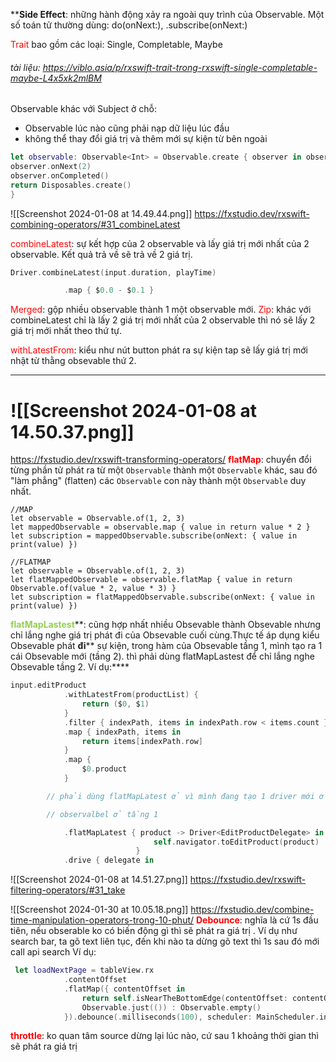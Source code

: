 ****Side Effect**: những hành động xảy ra ngoài quy trình của Observable.
Một số toán tử thường dùng: do(onNext:), .subscribe(onNext:)

<span style="color:#ff0000">Trait</span>
bao gồm các loại: Single, Completable, Maybe
###### tài liệu: https://viblo.asia/p/rxswift-trait-trong-rxswift-single-completable-maybe-L4x5xk2mlBM



Observable khác với Subject ở chỗ:
- Observable lúc nào cũng phải nạp dữ liệu lúc đầu
- không thể thay đổi giá trị và thêm mới sự kiện từ bên ngoài

```swift
let observable: Observable<Int> = Observable.create { observer in observer.onNext(1) 
observer.onNext(2) 
observer.onCompleted() 
return Disposables.create() 
}
```


![[Screenshot 2024-01-08 at 14.49.44.png]]
https://fxstudio.dev/rxswift-combining-operators/#31_combineLatest

<span style="color:#ff0000">combineLatest</span>: sự kết hợp của 2 observable và lấy giá trị mới nhất của 2 observable. Kết quả trả về sẽ trả về 2 giá trị.
```Swift
Driver.combineLatest(input.duration, playTime)

            .map { $0.0 - $0.1 }
```

<span style="color:#ff0000">Merged</span>: gộp nhiều observable thành 1 một observable mới.
<span style="color:#ff0000">Zip</span>: khác với combineLatest chỉ là lấy 2 giá trị mới nhất của 2 observable thì nó sẽ lấy 2 giá trị mới nhất theo thứ tự.

<span style="color:#ff0000">withLatestFrom</span>: kiểu như nút button phát ra sự kiện tap sẽ lấy giá trị mới nhật từ thằng obsevable thứ 2.

****
# **![[Screenshot 2024-01-08 at 14.50.37.png]]**
https://fxstudio.dev/rxswift-transforming-operators/
**<span style="font-weight:bold; color:#ff0000">flatMap</span>**: chuyển đổi từng phần tử phát ra từ một `Observable` thành một `Observable` khác, sau đó "làm phẳng" (flatten) các `Observable` con này thành một `Observable` duy nhất.

```
//MAP
let observable = Observable.of(1, 2, 3) 
let mappedObservable = observable.map { value in return value * 2 } 
let subscription = mappedObservable.subscribe(onNext: { value in print(value) })

//FLATMAP
let observable = Observable.of(1, 2, 3) 
let flatMappedObservable = observable.flatMap { value in return Observable.of(value * 2, value * 3) } 
let subscription = flatMappedObservable.subscribe(onNext: { value in print(value) })

```

<span style="font-weight:bold; color:#92d050">flatMapLastest</span>**: cũng hợp nhất nhiều Obsevable thành Obsevable nhưng chỉ lắng nghe giá trị phát đi của Obsevable cuối cùng.Thực tế áp dụng kiểu Obsevable phát **đi**** sự kiện, trong hàm của Obsevable tầng 1, mình tạo ra 1 cái Obsevable mới (tầng 2). thì phải dùng flatMapLastest để chỉ lắng nghe Obsevable tầng 2.
Ví dụ:****
```swift
input.editProduct
            .withLatestFrom(productList) {
                return ($0, $1)
            }
            .filter { indexPath, items in indexPath.row < items.count }
            .map { indexPath, items in
                return items[indexPath.row]
            }
            .map {
                $0.product
            }

        // phải dùng flatMapLatest ở vì mình đang tạo 1 driver mới ở tầng thứ 2, chứ ko lắng nghe

        // observalbel ở tầng 1

            .flatMapLatest { product -> Driver<EditProductDelegate> in
                                self.navigator.toEditProduct(product)
                            }
            .drive { delegate in
```



![[Screenshot 2024-01-08 at 14.51.27.png]]
https://fxstudio.dev/rxswift-filtering-operators/#31_take

![[Screenshot 2024-01-30 at 10.05.18.png]]
https://fxstudio.dev/combine-time-manipulation-operators-trong-10-phut/
**<span style="color:#ff0000">Debounce</span>**: nghĩa là cứ 1s đầu tiên, nếu obserable ko có biến động gì thì sẽ phát ra giá trị .
Ví dụ như search bar, ta gõ text liên tục, đến khi nào ta dừng gõ text thì 1s sau đó mới call api search
Ví dụ:
```Swift
 let loadNextPage = tableView.rx
            .contentOffset
            .flatMap({ contentOffset in
                return self.isNearTheBottomEdge(contentOffset: contentOffset, self.tableView) ?
                Observable.just(()) : Observable.empty()
            }).debounce(.milliseconds(100), scheduler: MainScheduler.instance)
```
**<span style="color:#ff0000">throttle</span>**: ko quan tâm source dừng lại lúc nào, cứ sau 1 khoảng thời gian thì sẽ phát ra giá trị 